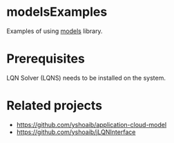 modelsExamples
=============
Examples of using [models](https://github.com/yshoaib/application-cloud-model) library.

Prerequisites
==============
LQN Solver (LQNS) needs to be installed on the system.

Related projects
===========
* https://github.com/yshoaib/application-cloud-model
* https://github.com/yshoaib/jLQNInterface
